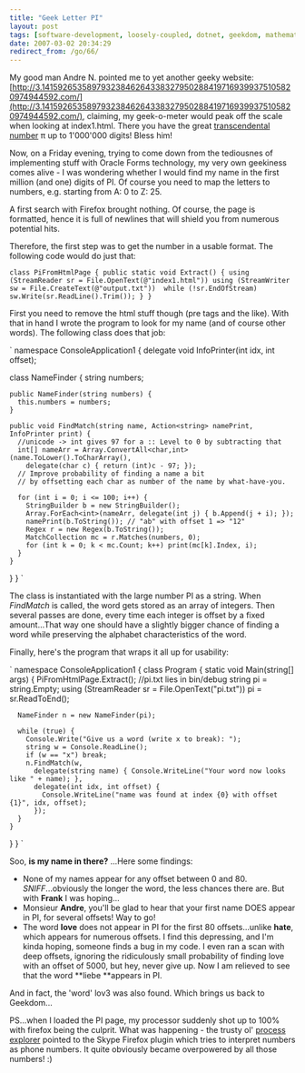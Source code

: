 ```yaml
---
title: "Geek Letter PI"
layout: post
tags: [software-development, loosely-coupled, dotnet, geekdom, mathematics]
date: 2007-03-02 20:34:29
redirect_from: /go/66/
---
```


My good man Andre N. pointed me to yet another geeky website:
[http://3.141592653589793238462643383279502884197169399375105820974944592.com/](http://3.141592653589793238462643383279502884197169399375105820974944592.com/),
claiming, my geek-o-meter would peak off the scale when looking at index1.html. There you have the great [transcendental number](http://en.wikipedia.org/wiki/Transcendental_number) &pi; up to 1'000'000 digits! Bless him!

Now, on a Friday evening, trying to come down from the tediousnes of implementing stuff with Oracle Forms technology, my very own geekiness comes alive - I was wondering whether I would find my name in the first million (and one) digits of PI. Of course you need to map the letters to numbers, e.g. starting from A: 0 to Z: 25.

A first search with Firefox brought nothing. Of course, the page is formatted, hence it is full of newlines that will shield you from numerous potential hits.

Therefore, the first step was to get the number in a usable format. The following code would do just that:

`
  class PiFromHtmlPage {
    public static void Extract() {
      using (StreamReader sr = File.OpenText(@"index1.html"))
        using (StreamWriter sw = File.CreateText(@"output.txt")) 
          while (!sr.EndOfStream) sw.Write(sr.ReadLine().Trim());
    }
  }
`

First you need to remove the html stuff though (pre tags and the like).
With that in hand I wrote the program to look for my name (and of course other words). The following class does that job:

`
namespace ConsoleApplication1 {
  delegate void InfoPrinter(int idx, int offset);

  class NameFinder {
    string numbers;

    public NameFinder(string numbers) {
      this.numbers = numbers;
    }

    public void FindMatch(string name, Action<string> namePrint, InfoPrinter print) {
      //unicode -> int gives 97 for a :: Level to 0 by subtracting that
      int[] nameArr = Array.ConvertAll<char,int>(name.ToLower().ToCharArray(), 
        delegate(char c) { return (int)c - 97; });
      // Improve probability of finding a name a bit
      // by offsetting each char as number of the name by what-have-you.

      for (int i = 0; i <= 100; i++) {
        StringBuilder b = new StringBuilder();
        Array.ForEach<int>(nameArr, delegate(int j) { b.Append(j + i); });
        namePrint(b.ToString()); // "ab" with offset 1 => "12"
        Regex r = new Regex(b.ToString());
        MatchCollection mc = r.Matches(numbers, 0);
        for (int k = 0; k < mc.Count; k++) print(mc[k].Index, i);
      }
    }
  }
}
`

The class is instantiated with the large number PI as a string. When _FindMatch_ is called, the word gets stored as an array of integers. Then several passes are done, every time each integer is offset by a fixed amount...That way one should have a slightly bigger chance of finding a word while preserving the alphabet characteristics of the word.

Finally, here's the program that wraps it all up for usability:

`
namespace ConsoleApplication1 {
  class Program {
    static void Main(string[] args) {
      PiFromHtmlPage.Extract();
      //pi.txt lies in bin/debug
      string pi = string.Empty;
      using (StreamReader sr = File.OpenText("pi.txt"))
        pi = sr.ReadToEnd();

      NameFinder n = new NameFinder(pi);

      while (true) {
        Console.Write("Give us a word (write x to break): ");
        string w = Console.ReadLine();
        if (w == "x") break;
        n.FindMatch(w,
          delegate(string name) { Console.WriteLine("Your word now looks like " + name); },
          delegate(int idx, int offset) {
            Console.WriteLine("name was found at index {0} with offset {1}", idx, offset);
          });
      }
    }
  }
}
`

Soo, **is my name in there?** ...Here some findings:

*   None of my names appear for any offset between 0 and 80. *SNIFF*...obviously the longer the word, the less chances there are. But with **Frank** I was hoping...
*   Monsieur **Andre**, you'll be glad to hear that your first name DOES appear in PI, for several offsets! Way to go!
*   The word **love** does not appear in PI for the first 80 offsets...unlike **hate**, which appears for numerous offsets. I find this depressing, and I'm kinda hoping, someone finds a bug in my code. I even ran a scan with deep offsets, ignoring the ridiculously small probability of finding love with an offset of 5000, but hey, never give up. Now I am relieved to see that the word **liebe **appears in PI.

And in fact, the 'word' lov3 was also found. Which brings us back to Geekdom...

PS...when I loaded the PI page, my processor suddenly shot up to 100% with firefox being the culprit. What was happening - the trusty ol' [process explorer](http://www.microsoft.com/technet/sysinternals/utilities/ProcessExplorer.mspx) pointed to the Skype Firefox plugin which tries to interpret numbers as phone numbers. It quite obviously became overpowered by all those numbers! :)